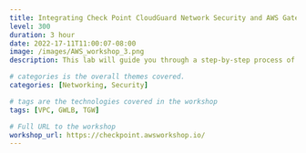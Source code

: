 ```yaml
---
title: Integrating Check Point CloudGuard Network Security and AWS Gateway Load Balancer
level: 300
duration: 3 hour
date: 2022-17-11T11:00:07-08:00
image: /images/AWS_workshop_3.png
description: This lab will guide you through a step-by-step process of building a secure enterprise topology protected by Checkpoint CloudGuard and AWS Gateway Load Balancer (GWLB)

# categories is the overall themes covered. 
categories: [Networking, Security]

# tags are the technologies covered in the workshop
tags: [VPC, GWLB, TGW]

# Full URL to the workshop
workshop_url: https://checkpoint.awsworkshop.io/
---
```

